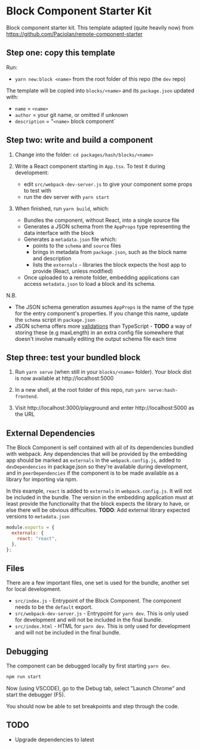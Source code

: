 # Block Component Starter Kit

Block component starter kit. This template adapted (quite heavily now) from https://github.com/Paciolan/remote-component-starter

## Step one: copy this template

Run:

- `yarn new:block <name>` from the root folder of this repo (the `dev` repo)

The template will be copied into `blocks/<name>` and its `package.json` updated with:

- `name` = `<name>`
- `author` = your git name, or omitted if unknown
- `description` = "`<name>` block component`

## Step two: write and build a component

1.  Change into the folder: `cd packages/hash/blocks/<name>`

1.  Write a React component starting in `App.tsx`. To test it during development:

    - edit `src/webpack-dev-server.js` to give your component some props to test with
    - run the dev server with `yarn start`

1.  When finished, run `yarn build`, which:

    - Bundles the component, without React, into a single source file
    - Generates a JSON schema from the `AppProps` type representing the data interface with the block
    - Generates a `metadata.json` file which:
      - points to the `schema` and `source` files
      - brings in metadata from `package.json`, such as the block name and description
      - lists the `externals` - libraries the block expects the host app to provide (React, unless modified)
    - Once uploaded to a remote folder, embedding applications can access `metadata.json` to load a block and its schema.

N.B.

- The JSON schema generation assumes `AppProps` is the name of the type for the entry component's properties. If you change this name, update the `schema` script in `package.json`
- JSON schema offers more [validations](https://json-schema.org/draft/2019-09/json-schema-validation.html) than TypeScript - **TODO** a way of storing these (e.g maxLength) in an extra config file somewhere that doesn't involve manually editing the output schema file each time

## Step three: test your bundled block

1.  Run `yarn serve` (when still in your `blocks/<name>` folder). Your block dist is now available at http://localhost:5000

1.  In a new shell, at the root folder of this repo, run `yarn serve:hash-frontend`.

1.  Visit http://localhost:3000/playground and enter http://localhost:5000 as the URL

## External Dependencies

The Block Component is self contained with all of its dependencies bundled with webpack. Any dependencies that will be provided by the embedding app should be marked as `externals` in the `webpack.config.js`, added to `devDependencies` in package.json so they're available during development, and in `peerDependencies` if the component is to be made available as a library for importing via npm.

In this example, `react` is added to `externals` in `webpack.config.js`. It will not be included in the bundle. The version in the embedding application must at least provide the functionality that the block expects the library to have, or else there will be obvious difficulties. **TODO**: Add external library expected versions to `metadata.json`

```javascript
module.exports = {
  externals: {
    react: "react",
  },
};
```

## Files

There are a few important files, one set is used for the bundle, another set for local development.

- `src/index.js` - Entrypoint of the Block Component. The component needs to be the `default` export.
- `src/webpack-dev-server.js` - Entrypoint for `yarn dev`. This is only used for development and will not be included in the final bundle.
- `src/index.html` - HTML for `yarn dev`. This is only used for development and will not be included in the final bundle.

## Debugging

The component can be debugged locally by first starting `yarn dev`.

```sh
npm run start
```

Now (using VSCODE), go to the Debug tab, select "Launch Chrome" and start the debugger (F5).

You should now be able to set breakpoints and step through the code.

## TODO

- Upgrade dependencies to latest
